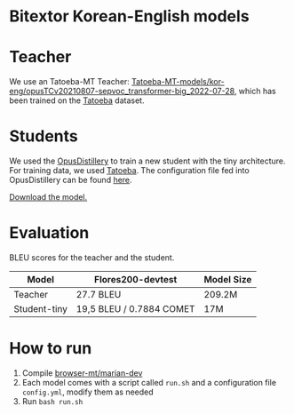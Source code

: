 # Bitextor Korean-English models

# Teacher
We use an Tatoeba-MT Teacher: [Tatoeba-MT-models/kor-eng/opusTCv20210807-sepvoc_transformer-big_2022-07-28](https://object.pouta.csc.fi/Tatoeba-MT-models/kor-eng/opusTCv20210807-sepvoc_transformer-big_2022-07-28.zip), which has been trained on the [Tatoeba](https://github.com/Helsinki-NLP/Tatoeba-Challenge/tree/master/data) dataset.


# Students
We used the [OpusDistillery](https://github.com/Helsinki-NLP/OpusDistillery) to train a new student with the tiny architecture. For training data, we used [Tatoeba](https://github.com/Helsinki-NLP/Tatoeba-Challenge/tree/master/data). The configuration file fed into OpusDistillery can be found [here](https://github.com/Helsinki-NLP/OpusDistillery/blob/main/configs/hplt/config.hplt.kor-eng.yml).

[Download the model.](https://object.pouta.csc.fi/hplt_bitextor_models/kor-eng_tiny.zip)

# Evaluation
BLEU scores for the teacher and the student.

|Model|Flores200-devtest| Model Size |
|---|---|---|
|Teacher | 27.7 BLEU | 209.2M |  - |
|Student-tiny | 19,5 BLEU / 0.7884 COMET | 17M | - |

# How to run
1. Compile [browser-mt/marian-dev](https://github.com/browsermt/marian-dev)
2. Each model comes with a script called `run.sh` and a configuration file `config.yml`, modify them as needed
3. Run `bash run.sh`